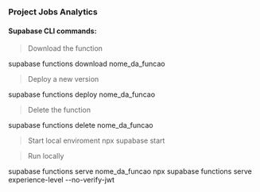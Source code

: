 ### Project Jobs Analytics



#### Supabase CLI commands:
> Download the function

supabase functions download nome_da_funcao

> Deploy a new version

supabase functions deploy nome_da_funcao

> Delete the function

supabase functions delete nome_da_funcao

> Start local enviroment
npx supabase start

> Run locally

supabase functions serve nome_da_funcao
npx supabase functions serve experience-level --no-verify-jwt
